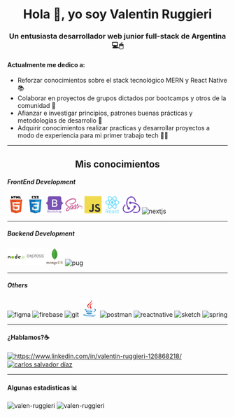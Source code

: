 
<h1 align="center">Hola 👋, yo soy Valentin Ruggieri</h1>
<h3 align="center">Un entusiasta desarrollador web junior full-stack de Argentina 💻🖱</h3>



#### Actualmente me dedico a:

- Reforzar conocimientos sobre el stack tecnológico MERN y React Native 📚
- Colaborar en proyectos de grupos dictados por bootcamps y otros de la comunidad 👥 
- Afianzar e investigar principios, patrones buenas prácticas y metodologías de desarrollo 🔎 
- Adquirir conocimientos realizar practicas y desarrollar proyectos a modo de experiencia para mi primer trabajo tech 👨‍💻 
___


<h2 align="center"> Mis conocimientos </h2>


##### FrontEnd Development 

<div>
<img src="https://raw.githubusercontent.com/devicons/devicon/master/icons/html5/html5-original-wordmark.svg" alt="html5" width="40" height="40"/>
<img src="https://raw.githubusercontent.com/devicons/devicon/master/icons/css3/css3-original-wordmark.svg" alt="css3" width="40" height="40"/>
<img src="https://raw.githubusercontent.com/devicons/devicon/master/icons/bootstrap/bootstrap-plain-wordmark.svg" alt="bootstrap" width="40" height="40"/>
<img src="https://raw.githubusercontent.com/devicons/devicon/master/icons/sass/sass-original.svg" alt="sass" width="40" height="40"/>
<img src="https://raw.githubusercontent.com/devicons/devicon/master/icons/javascript/javascript-original.svg" alt="javascript" width="40" height="40"/>
<img src="https://raw.githubusercontent.com/devicons/devicon/master/icons/react/react-original-wordmark.svg" alt="react" width="40" height="40"/>
<img src="https://raw.githubusercontent.com/devicons/devicon/master/icons/redux/redux-original.svg" alt="redux" width="40" height="40"/>
<img src="https://cdn.worldvectorlogo.com/logos/nextjs-2.svg" alt="nextjs" width="40" height="40"/>
</div>


____

##### Backend Development

<div>
<img src="https://raw.githubusercontent.com/devicons/devicon/master/icons/nodejs/nodejs-original-wordmark.svg" alt="nodejs" width="40" height="40"/>
<img src="https://raw.githubusercontent.com/devicons/devicon/master/icons/express/express-original-wordmark.svg" alt="express" width="40" height="40"/>
<img src="https://raw.githubusercontent.com/devicons/devicon/master/icons/mongodb/mongodb-original-wordmark.svg" alt="mongodb" width="40" height="40"/>
<img src="https://cdn.worldvectorlogo.com/logos/pug.svg" alt="pug" width="40" height="40"/>
</div>

_____



 ##### Others 
 

<div>
<img src="https://www.vectorlogo.zone/logos/figma/figma-icon.svg" alt="figma" width="40" height="40"/>
<img src="https://www.vectorlogo.zone/logos/firebase/firebase-icon.svg" alt="firebase" width="40" height="40"/>
<img src="https://www.vectorlogo.zone/logos/git-scm/git-scm-icon.svg" alt="git" width="40" height="40"/>
<img src="https://raw.githubusercontent.com/devicons/devicon/master/icons/java/java-original.svg" alt="java" width="40" height="40"/>
<img src="https://www.vectorlogo.zone/logos/getpostman/getpostman-icon.svg" alt="postman" width="40" height="40"/>
<img src="https://reactnative.dev/img/header_logo.svg" alt="reactnative" width="40" height="40"/>
<img src="https://www.vectorlogo.zone/logos/sketchapp/sketchapp-icon.svg" alt="sketch" width="40" height="40"/>
<img src="https://www.vectorlogo.zone/logos/springio/springio-icon.svg" alt="spring" width="40" height="40"/>
</div>

_____


#### ¿Hablamos?☕️

<p align="left">
  <a href="https://www.linkedin.com/in/ValentinRuggieri/" target="blank"><img align="center"src="https://raw.githubusercontent.com/rahuldkjain/github-profile-readme-generator/master/src/images/icons/Social/linked-in-alt.svg" alt="https://www.linkedin.com/in/valentin-ruggieri-126868218/" height="30" width="40"/></a>
 <a href="mailto:valeru.251@gmail.com?Subject=Muchas gracias por contactarme! puede aqui detallar su asunto 😀" ><img align="center" src="https://cdn.jsdelivr.net/npm/simple-icons@3.0.1/icons/gmail.svg" alt="carlos salvador díaz" height="30" width="40" /></a>
</p>


_____


#### Algunas estadisticas 📊  


<p><img align="left" src="https://github-readme-stats.vercel.app/api/top-langs?username=valen-ruggieri&show_icons=true&theme=dark&locale=en&layout=compact" alt="valen-ruggieri" /></p><p>&nbsp;<img src="https://github-readme-stats.vercel.app/api?username=valen-ruggieri&show_icons=true&theme=dark&locale=en" alt="valen-ruggieri" /></p>

